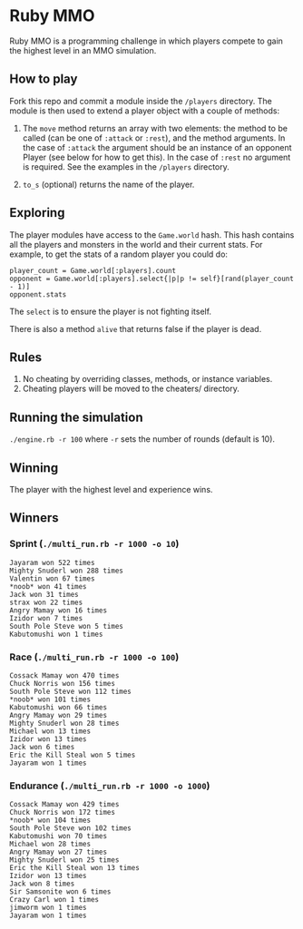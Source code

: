 Ruby MMO
========

Ruby MMO is a programming challenge in which players compete to gain the highest level in an MMO simulation.

How to play
-----------

Fork this repo and commit a module inside the `/players` directory. The module is then used to extend a player object with a couple of methods:

1. The `move` method returns an array with two elements: the method to be called (can be one of `:attack` or `:rest`), and the method arguments. In the case of `:attack` the argument should be an instance of an opponent Player (see below for how to get this). In the case of `:rest` no argument is required. See the examples in the `/players` directory.

2. `to_s` (optional) returns the name of the player.

Exploring
---------

The player modules have access to the `Game.world` hash. This hash contains all the players and monsters in the world and their current stats. For example, to get the stats of a random player you could do:

    player_count = Game.world[:players].count
    opponent = Game.world[:players].select{|p|p != self}[rand(player_count - 1)]
    opponent.stats

The `select` is to ensure the player is not fighting itself.

There is also a method `alive` that returns false if the player is dead.

Rules
-----

1. No cheating by overriding classes, methods, or instance variables.
2. Cheating players will be moved to the cheaters/ directory.

Running the simulation
----------------------

`./engine.rb -r 100` where `-r` sets the number of rounds (default is 10).

Winning
-------

The player with the highest level and experience wins. 

Winners
-------

### Sprint (`./multi_run.rb -r 1000 -o 10`)

    Jayaram won 522 times
    Mighty Snuderl won 288 times
    Valentin won 67 times
    *noob* won 41 times
    Jack won 31 times
    strax won 22 times
    Angry Mamay won 16 times
    Izidor won 7 times
    South Pole Steve won 5 times
    Kabutomushi won 1 times

### Race (`./multi_run.rb -r 1000 -o 100`)

    Cossack Mamay won 470 times
    Chuck Norris won 156 times
    South Pole Steve won 112 times
    *noob* won 101 times
    Kabutomushi won 66 times
    Angry Mamay won 29 times
    Mighty Snuderl won 28 times
    Michael won 13 times
    Izidor won 13 times
    Jack won 6 times
    Eric the Kill Steal won 5 times
    Jayaram won 1 times

### Endurance (`./multi_run.rb -r 1000 -o 1000`)

    Cossack Mamay won 429 times
    Chuck Norris won 172 times
    *noob* won 104 times
    South Pole Steve won 102 times
    Kabutomushi won 70 times
    Michael won 28 times
    Angry Mamay won 27 times
    Mighty Snuderl won 25 times
    Eric the Kill Steal won 13 times
    Izidor won 13 times
    Jack won 8 times
    Sir Samsonite won 6 times
    Crazy Carl won 1 times
    jimworm won 1 times
    Jayaram won 1 times
